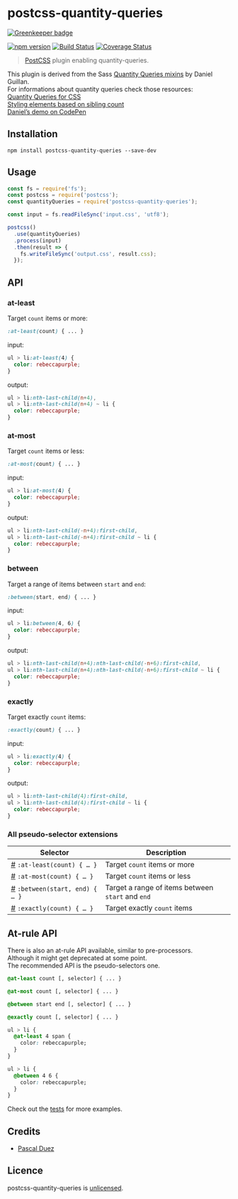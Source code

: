 # postcss-quantity-queries

[![Greenkeeper badge](https://badges.greenkeeper.io/pascalduez/postcss-quantity-queries.svg)](https://greenkeeper.io/)

[![npm version][npm-image]][npm-url]
[![Build Status][travis-image]][travis-url]
[![Coverage Status][coveralls-image]][coveralls-url]


> [PostCSS] plugin enabling quantity-queries.

This plugin is derived from the Sass [Quantity Queries mixins] by Daniel Guillan.  
For informations about quantity queries check those resources:  
[Quantity Queries for CSS][]  
[Styling elements based on sibling count][]  
[Daniel’s demo on CodePen][]  



## Installation

```
npm install postcss-quantity-queries --save-dev
```



## Usage

```js
const fs = require('fs');
const postcss = require('postcss');
const quantityQueries = require('postcss-quantity-queries');

const input = fs.readFileSync('input.css', 'utf8');

postcss()
  .use(quantityQueries)
  .process(input)
  .then(result => {
    fs.writeFileSync('output.css', result.css);
  });
```



## API

### at-least

Target `count` items or more:
```css
:at-least(count) { ... }
```
input:
```css
ul > li:at-least(4) {
  color: rebeccapurple;
}
```
output:
```css
ul > li:nth-last-child(n+4),
ul > li:nth-last-child(n+4) ~ li {
  color: rebeccapurple;
}
```



### at-most

Target `count` items or less:
```css
:at-most(count) { ... }
```
input:
```css
ul > li:at-most(4) {
  color: rebeccapurple;
}
```
output:
```css
ul > li:nth-last-child(-n+4):first-child,
ul > li:nth-last-child(-n+4):first-child ~ li {
  color: rebeccapurple;
}
```



### between

Target a range of items between `start` and `end`:
```css
:between(start, end) { ... }
```
input:
```css
ul > li:between(4, 6) {
  color: rebeccapurple;
}
```
output:
```css
ul > li:nth-last-child(n+4):nth-last-child(-n+6):first-child,
ul > li:nth-last-child(n+4):nth-last-child(-n+6):first-child ~ li {
  color: rebeccapurple;
}
```



### exactly

Target exactly `count` items:
```css
:exactly(count) { ... }
```
input:
```css
ul > li:exactly(4) {
  color: rebeccapurple;
}
```
output:
```css
ul > li:nth-last-child(4):first-child,
ul > li:nth-last-child(4):first-child ~ li {
  color: rebeccapurple;
}
```

### All pseudo-selector extensions

Selector | Description
---|---
[#](#at-least) `:at-least(count) { … }` | Target `count` items or more
[#](#at-most) `:at-most(count) { … }` | Target `count` items or less
[#](#between) `:between(start, end) { … }` | Target a range of items between `start` and `end`
[#](#exactly) `:exactly(count) { … }` | Target exactly `count` items

## At-rule API

There is also an at-rule API available, similar to pre-processors.  
Although it might get deprecated at some point.  
The recommended API is the pseudo-selectors one. 

```css
@at-least count [, selector] { ... }
```
```css
@at-most count [, selector] { ... }
```
```css
@between start end [, selector] { ... }
```
```css
@exactly count [, selector] { ... }
```

```css
ul > li {
  @at-least 4 span {
    color: rebeccapurple;
  }
}

ul > li {
  @between 4 6 {
    color: rebeccapurple;
  }
}
```

Check out the [tests](test/fixture) for more examples.



## Credits

* [Pascal Duez](https://github.com/pascalduez)


## Licence

postcss-quantity-queries is [unlicensed](http://unlicense.org/).



[PostCSS]: https://github.com/postcss/postcss
[Quantity Queries mixins]: https://github.com/danielguillan/quantity-queries
[Quantity Queries for CSS]: http://alistapart.com/article/quantity-queries-for-css
[Styling elements based on sibling count]: http://lea.verou.me/2011/01/styling-children-based-on-their-number-with-css3
[Daniel’s demo on CodePen]: http://codepen.io/danielguillan/pen/GgBOxm

[npm-url]: https://www.npmjs.org/package/postcss-quantity-queries
[npm-image]: http://img.shields.io/npm/v/postcss-quantity-queries.svg?style=flat-square
[travis-url]: https://travis-ci.org/pascalduez/postcss-quantity-queries?branch=master
[travis-image]: http://img.shields.io/travis/pascalduez/postcss-quantity-queries.svg?style=flat-square
[coveralls-url]: https://coveralls.io/r/pascalduez/postcss-quantity-queries
[coveralls-image]: https://img.shields.io/coveralls/pascalduez/postcss-quantity-queries.svg?style=flat-square
[depstat-url]: https://david-dm.org/pascalduez/postcss-quantity-queries
[depstat-image]: https://david-dm.org/pascalduez/postcss-quantity-queries.svg?style=flat-square
[license-image]: http://img.shields.io/npm/l/postcss-quantity-queries.svg?style=flat-square
[license-url]: UNLICENSE

